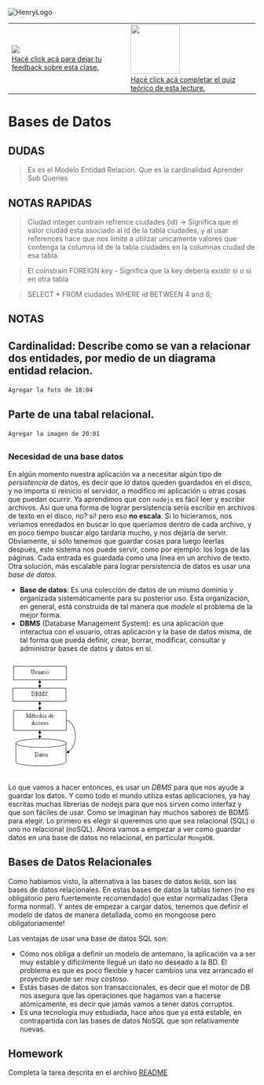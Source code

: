 ![HenryLogo](https://d31uz8lwfmyn8g.cloudfront.net/Assets/logo-henry-white-lg.png)

<table class="hide" width="100%" style='table-layout:fixed;'>
  <tr>
   <td>
    <a href="https://airtable.com/shrOlYwXwdTEsT4Cq?prefill_clase=01-dbms">
   <img src="https://static.thenounproject.com/png/204643-200.png" width="100"/>
   <br>
   Hacé click acá para dejar tu feedback sobre esta clase.
    </a>
   </td>
              <td>
     <a href="https://quiz.soyhenry.com/evaluation/new/6076f533bbe844ed01c38129">
      <img src="https://upload.wikimedia.org/wikipedia/commons/thumb/1/1f/HSQuiz.svg/768px-HSQuiz.svg.png" width="100" height="100"/>
      <br>
      Hacé click acá completar el quiz teórico de esta lecture.
     </a>
  </td>
  </tr>
</table>

# Bases de Datos
## **DUDAS**
> Es es el Modelo Entidad Relacion. 
> Que es la cardinalidad
> Aprender Sub Queries

## **NOTAS RAPIDAS**
> Ciudad integer contrain refrence ciudades (id) -> Significa que el valor ciudad esta asociado al id de la tabla ciudades, y al usar references hace que nos limite a utilizar unicamente valores que contenga la columna id de la tabla ciudades en la columnas ciudad de esa tabla. 

> El coinstrain FOREIGN key - Significa que la key deberia existir si o si  en otra tabla 

> SELECT * FROM ciudades WHERE id BETWEEN 4 and 6;

## **NOTAS**
## Cardinalidad: Describe como se van a relacionar dos entidades, por medio de un diagrama entidad relacion. 

`Agregar la foto de 18:04`

## Parte de una tabal relacional.
`Agregar la imagen de 20:01`

##

### Necesidad de una base datos

En algún momento nuestra aplicación va a necesitar algún tipo de _persistencia_ de datos, es decir que lo datos queden guardados en el disco, y no importa si reinicio el servidor, o modifico mi aplicación u otras cosas que puedan ocurrir.
Ya aprendimos que con `nodejs` es fácil leer y escribir archivos. Así que una forma de lograr persistencia sería escribir en archivos de texto en el disco, no? sí! pero eso __no escala__. Si lo hicieramos, nos veriamos enredados en buscar lo que queríamos dentro de cada archivo, y en poco tiempo buscar algo tardaría mucho, y nos dejaría de servir. Obviamente, si sólo tenemos que guardar cosas para luego leerlas después, este sistema nos puede servir, como por ejemplo: los logs de las páginas. Cada entrada es guardada como una línea en un archivo de texto.
Otra solución, más escalable para lograr persistencia de datos es usar una _base de datos_.

* __Base de datos__: Es una colección de datos de un mismo dominio y organizada sistemáticamente para su posterior uso. Esta organización, en general, está construida de tal manera que _modele_ el problema de la mejor forma.
* __DBMS__ (Database Management System): es una aplicación que interactua con el usuario, otras aplicación y la base de datos misma, de tal forma que pueda definir, crear, borrar, modificar, consultar y administrar bases de datos y datos en sí.

![DBMS](../_src/assets/01-dbms/Componentes_de_un_base_de_datos.jpg)

Lo que vamos a hacer entonces, es usar un _DBMS_ para que nos ayude a guardar los datos. Y como todo el mundo utiliza estas aplicaciones, ya hay escritas muchas librerías de nodejs para que nos sirven como interfaz y que son fáciles de usar.
Como se imaginan hay muchos sabores de BDMS para elegir. Lo primero es elegir si queremos uno que sea relacional (SQL) o uno no relacional (noSQL). Ahora vamos a empezar a ver como guardar datos en una base de datos no relacional, en particular `MongoDB`.

## Bases de Datos Relacionales

Como habiamos visto, la alternativa a las bases de datos `NoSQL` son las bases de datos relacionales. En estas bases de datos la tablas tienen (no es obligatorio pero fuertemente recomendado) que estar normalizadas (3era forma normal). Y antes de empezar a cargar datos, tenemos que definir el modelo de datos de manera detallada, como en mongoose pero obligatoriamente!

Las ventajas de usar una base de datos SQL son:

* Cómo nos obliga a definir un modelo de antemano, la aplicación va a ser muy estable y dificilmente llegué un dato no deseado a la BD. El problema es que es poco flexible y hacer cambios una vez arrancado el proyecto puede ser muy costoso.
* Estás bases de datos son transaccionales, es decir que el motor de DB nos asegura que las operaciones que hagamos van a hacerse atómicamente, es decir que jamás vamos a tener datos corruptos.
* Es una tecnología muy estudiada, hace años que ya está estable, en contrapartida con las bases de datos NoSQL que son relativamente nuevas.

## Homework

Completa la tarea descrita en el archivo [README](https://github.com/soyHenry/FT-M4/tree/master/01-dbms/homework)
